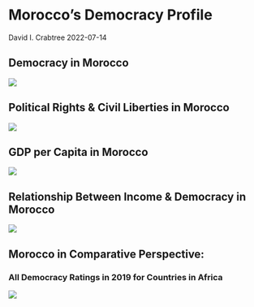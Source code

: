 Morocco’s Democracy Profile
================
David I. Crabtree
2022-07-14

## Democracy in Morocco

![](C:\Users\David\Desktop\PROGRA~1\FILESA~1\DEMOCR~1\reports\MOROCC~1/figure-gfm/Demscore-1.png)<!-- -->

## Political Rights & Civil Liberties in Morocco

![](C:\Users\David\Desktop\PROGRA~1\FILESA~1\DEMOCR~1\reports\MOROCC~1/figure-gfm/Political%20Rights%20&%20Civil%20Libs-1.png)<!-- -->

## GDP per Capita in Morocco

![](C:\Users\David\Desktop\PROGRA~1\FILESA~1\DEMOCR~1\reports\MOROCC~1/figure-gfm/GDP%20per%20Capita-1.png)<!-- -->

## Relationship Between Income & Democracy in Morocco

![](C:\Users\David\Desktop\PROGRA~1\FILESA~1\DEMOCR~1\reports\MOROCC~1/figure-gfm/Income%20&%20Dem-1.png)<!-- -->

## Morocco in Comparative Perspective:

### All Democracy Ratings in 2019 for Countries in Africa

![](C:\Users\David\Desktop\PROGRA~1\FILESA~1\DEMOCR~1\reports\MOROCC~1/figure-gfm/Democracy%20in%20Comparative%20Perspective-1.png)<!-- -->
